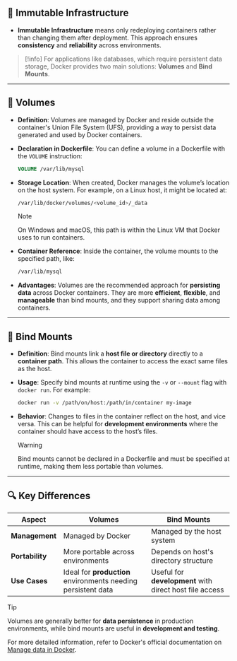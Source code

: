 ## 🚀 Immutable Infrastructure
- **Immutable Infrastructure** means only redeploying containers rather than changing them after deployment. This approach ensures **consistency** and **reliability** across environments.
  
> [!info] 
> For applications like databases, which require persistent data storage, Docker provides two main solutions: **Volumes** and **Bind Mounts**.

---

## 📁 Volumes
- **Definition**: Volumes are managed by Docker and reside outside the container's Union File System (UFS), providing a way to persist data generated and used by Docker containers.

- **Declaration in Dockerfile**: You can define a volume in a Dockerfile with the `VOLUME` instruction:
  
  ```dockerfile
  VOLUME /var/lib/mysql
  ```

- **Storage Location**: When created, Docker manages the volume’s location on the host system. For example, on a Linux host, it might be located at:
  
  ```bash
  /var/lib/docker/volumes/<volume_id>/_data
  ```
  
  > [!note] 
  > On Windows and macOS, this path is within the Linux VM that Docker uses to run containers.

- **Container Reference**: Inside the container, the volume mounts to the specified path, like:
  
  ```bash
  /var/lib/mysql
  ```

- **Advantages**: Volumes are the recommended approach for **persisting data** across Docker containers. They are more **efficient**, **flexible**, and **manageable** than bind mounts, and they support sharing data among containers.

---

## 🔗 Bind Mounts
- **Definition**: Bind mounts link a **host file or directory** directly to a **container path**. This allows the container to access the exact same files as the host.

- **Usage**: Specify bind mounts at runtime using the `-v` or `--mount` flag with `docker run`. For example:

  ```bash
  docker run -v /path/on/host:/path/in/container my-image
  ```

- **Behavior**: Changes to files in the container reflect on the host, and vice versa. This can be helpful for **development environments** where the container should have access to the host’s files.

  > [!warning]
  > Bind mounts cannot be declared in a Dockerfile and must be specified at runtime, making them less portable than volumes.

---

## 🔍 Key Differences
| Aspect          | Volumes                                                       | Bind Mounts                                             |
| --------------- | ------------------------------------------------------------- | ------------------------------------------------------- |
| **Management**  | Managed by Docker                                             | Managed by the host system                              |
| **Portability** | More portable across environments                             | Depends on host's directory structure                   |
| **Use Cases**   | Ideal for **production** environments needing persistent data | Useful for **development** with direct host file access |

> [!tip]
> Volumes are generally better for **data persistence** in production environments, while bind mounts are useful in **development and testing**.

For more detailed information, refer to Docker's official documentation on [Manage data in Docker](https://docs.docker.com/storage/).